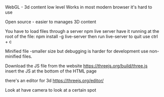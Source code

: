 WebGL - 3d content low level
Works in most modern browser
it's hard to use

Open source - easier to manages 3D content

You have to load files through a server
npm live server
have it running at the root of the file:
npm install -g live-server
then run 
live-server
to quit use ctrl + c

Minified file -smaller size but debugging is harder 
for development use non-minified files.

Download the JS file from the website
https://threejs.org/build/three.js
insert the JS at the bottom of the HTML page
<script src="js/three.js"></script>

there's an editor for 3d
https://threejs.org/editor/

Look at have camera to look at a certain spot
